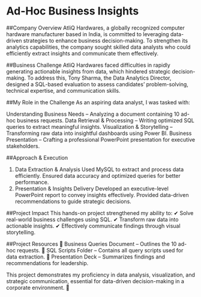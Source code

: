 # Ad-Hoc Business Insights
##Company Overview
AtliQ Hardwares, a globally recognized computer hardware manufacturer based in India, is committed to leveraging data-driven strategies to enhance business decision-making. To strengthen its analytics capabilities, the company sought skilled data analysts who could efficiently extract insights and communicate them effectively.

##Business Challenge
AtliQ Hardwares faced difficulties in rapidly generating actionable insights from data, which hindered strategic decision-making. To address this, Tony Sharma, the Data Analytics Director, designed a SQL-based evaluation to assess candidates’ problem-solving, technical expertise, and communication skills.

##My Role in the Challenge
As an aspiring data analyst, I was tasked with:

Understanding Business Needs – Analyzing a document containing 10 ad-hoc business requests.
Data Retrieval & Processing – Writing optimized SQL queries to extract meaningful insights.
Visualization & Storytelling – Transforming raw data into insightful dashboards using Power BI.
Business Presentation – Crafting a professional PowerPoint presentation for executive stakeholders.

##Approach & Execution
1. Data Extraction & Analysis
Used MySQL to extract and process data efficiently.
Ensured data accuracy and optimized queries for better performance.
2. Presentation & Insights Delivery
Developed an executive-level PowerPoint report to convey insights effectively.
Provided data-driven recommendations to guide strategic decisions.

##Project Impact
This hands-on project strengthened my ability to:
✔ Solve real-world business challenges using SQL.
✔ Transform raw data into actionable insights.
✔ Effectively communicate findings through visual storytelling.

##Project Resources
📄 Business Queries Document – Outlines the 10 ad-hoc requests.
📂 SQL Scripts Folder – Contains all query scripts used for data extraction.
📢 Presentation Deck – Summarizes findings and recommendations for leadership.

This project demonstrates my proficiency in data analysis, visualization, and strategic communication, essential for data-driven decision-making in a corporate environment. 🚀







